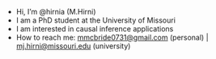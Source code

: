 - Hi, I’m @hirnia (M.Hirni)
- I am a PhD student at the University of Missouri 
- I am interested in causal inference applications
- How to reach me: mmcbride0731@gmail.com (personal) | mj.hirni@missouri.edu (university)

<!---
hirnia/hirnia is a ✨ special ✨ repository because its `README.md` (this file) appears on your GitHub profile.
You can click the Preview link to take a look at your changes.
--->
